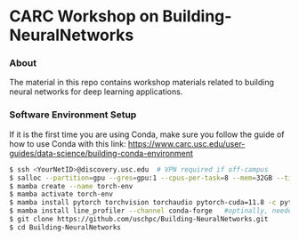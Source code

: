 # CARC Workshop on Building-NeuralNetworks

### About
The material in this repo contains workshop materials related to building neural networks for deep learning applications. 

### Software Environment Setup
If it is the first time you are using Conda, make sure you follow the guide of how to use Conda with this link: https://www.carc.usc.edu/user-guides/data-science/building-conda-environment
```bash
$ ssh <YourNetID>@discovery.usc.edu  # VPN required if off-campus
$ salloc --partition=gpu --gres=gpu:1 --cpus-per-task=8 --mem=32GB --time=1:00:00
$ mamba create --name torch-env
$ mamba activate torch-env
$ mamba install pytorch torchvision torchaudio pytorch-cuda=11.8 -c pytorch -c nvidia
$ mamba install line_profiler --channel conda-forge   #optinally, needed if you want to use line_profiler function within your code 
$ git clone https://github.com/uschpc/Building-NeuralNetworks.git
$ cd Building-NeuralNetworks
